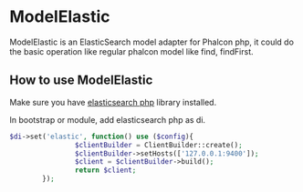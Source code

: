 # ModelElastic
ModelElastic is an ElasticSearch model adapter for Phalcon php, it could do the basic operation like regular phalcon model like find, findFirst.

## How to use ModelElastic ##
Make sure you have [elasticsearch php](https://github.com/elastic/elasticsearch-php) library installed.

In bootstrap or module, add elasticsearch php as di.

```php
$di->set('elastic', function() use ($config){
                $clientBuilder = ClientBuilder::create();
                $clientBuilder->setHosts(['127.0.0.1:9400']); 
                $client = $clientBuilder->build();
                return $client;
		});
```
